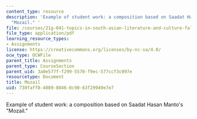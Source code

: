```yaml
---
content_type: resource
description: 'Example of student work: a composition based on Saadat Hasan Manto''s
  "Mozail." '
file: /courses/21g-041-topics-in-south-asian-literature-and-culture-fall-2004/730faff8408980460c9063f29949e7e7_MIT21G_041F04_biswal.pdf
file_type: application/pdf
learning_resource_types:
- Assignments
license: https://creativecommons.org/licenses/by-nc-sa/4.0/
ocw_type: OCWFile
parent_title: Assignments
parent_type: CourseSection
parent_uid: 3a0e577f-f299-5570-f9ec-577ccf3c097e
resourcetype: Document
title: Mozail
uid: 730faff8-4089-8046-0c90-63f29949e7e7
---
```

Example of student work: a composition based on Saadat Hasan Manto's "Mozail." 